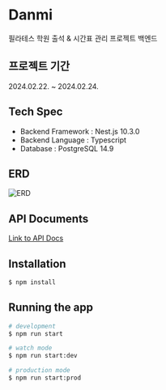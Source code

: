 # Danmi
필라테스 학원 출석 & 시간표 관리 프로젝트 백엔드

## 프로젝트 기간
2024.02.22. ~ 2024.02.24.

## Tech Spec
- Backend Framework : Nest.js 10.3.0
- Backend Language : Typescript
- Database : PostgreSQL 14.9

## ERD
![ERD](https://github.com/verdantjuly/Danmi/assets/131671804/4421ac8b-e098-4a19-9d96-a9b4978fb4fa)

## API Documents
[Link to API Docs](https://documenter.getpostman.com/view/27386865/2sA2rCUMvR#b133662a-62d0-4bed-864a-a03b9192c80a)

## Installation

```bash
$ npm install
```

## Running the app

```bash
# development
$ npm run start

# watch mode
$ npm run start:dev

# production mode
$ npm run start:prod
```

